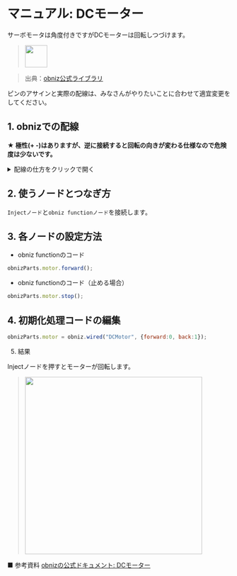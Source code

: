 # マニュアル: DCモーター

サーボモータは角度付きですがDCモーターは回転しつづけます。

> <img src="https://docs.obniz.com/ja/sdk/parts/DCMotor/image.jpg" width="50">

> 出典：[obniz公式ライブラリ](https://docs.obniz.com/ja/sdk/parts/DCMotor/README.md)

ピンのアサインと実際の配線は、みなさんがやりたいことに合わせて適宜変更をしてください。

## 1. obnizでの配線

**★ 極性(+ -)はありますが、逆に接続すると回転の向きが変わる仕様なので危険度は少ないです。**

<details><summary>配線の仕方をクリックで開く</summary>
<img src="https://docs.obniz.com/ja/sdk/parts/DCMotor/wired.png" alt="Image from Gyazo" width="500"/>

二本出ている線のどちらをつけても大丈夫です。逆に付けると回転の向きが逆になります。

- forward: 0番ピン
- back: 1番ピン

</details>

## 2. 使うノードとつなぎ方

`Injectノード`と`obniz functionノード`を接続します。

## 3. 各ノードの設定方法

- obniz functionのコード

```javascript
obnizParts.motor.forward();
```

- obniz functionのコード（止める場合）

```javascript
obnizParts.motor.stop();
```

## 4. 初期化処理コードの編集

```javascript
obnizParts.motor = obniz.wired("DCMotor", {forward:0, back:1});
```

5. 結果

Injectノードを押すとモーターが回転します。

> <img src="" width="400px" />

■ 参考資料
[obnizの公式ドキュメント: DCモーター](https://docs.obniz.com/ja/sdk/parts/DCMotor/README.md)

</details>